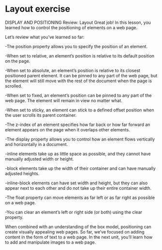 # Layout exercise

DISPLAY AND POSITIONING Review: Layout Great job! In this lesson, you learned how to control the positioning of elements on a web page.

Let’s review what you’ve learned so far:

-The position property allows you to specify the position of an element.

-When set to relative, an element’s position is relative to its default position on the page.

-When set to absolute, an element’s position is relative to its closest positioned parent element. It can be pinned to any part of the web page, but the element will still move with the rest of the document when the page
is scrolled.

-When set to fixed, an element’s position can be pinned to any part of the web page. The element will remain in view no matter what.

-When set to sticky, an element can stick to a defined offset position when the user scrolls its parent container.

-The z-index of an element specifies how far back or how far forward an element appears on the page when it overlaps other elements.

-The display property allows you to control how an element flows vertically and horizontally in a document.

-inline elements take up as little space as possible, and they cannot have manually adjusted width or height.

-block elements take up the width of their container and can have manually adjusted heights.

-inline-block elements can have set width and height, but they can also appear next to each other and do not take up their entire container width.

-The float property can move elements as far left or as far right as possible on a web page.

-You can clear an element’s left or right side (or both) using the clear property.

When combined with an understanding of the box model, positioning can create visually appealing web pages. So far, we’ve focused on adding content in the form of text to a web page. In the next unit, you’ll learn how to
add and manipulate images to a web page.